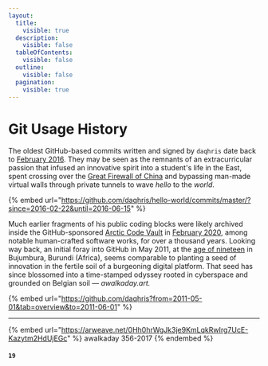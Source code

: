 ```yaml
---
layout:
  title:
    visible: true
  description:
    visible: false
  tableOfContents:
    visible: false
  outline:
    visible: false
  pagination:
    visible: true
---
```


# Git Usage History

The oldest GitHub-based commits written and signed by `daqhris` date back to [February 2016](https://github.com/daqhris/hello-world/commits/master/?since=2016-02-22\&until=2016-06-15). They may be seen as the remnants of an extracurricular passion that infused an innovative spirit into a student's life in the East, spent crossing over the [Great Firewall of China](https://www.theguardian.com/news/2018/jun/29/the-great-firewall-of-china-xi-jinpings-internet-shutdown) and bypassing man-made virtual walls through private tunnels to wave _hello_ to the _world_.

{% embed url="https://github.com/daqhris/hello-world/commits/master/?since=2016-02-22&until=2016-06-15" %}

Much earlier fragments of his public coding blocks were likely archived inside the GitHub-sponsored [Arctic Code Vault](https://arcticworldarchive.org/collection/arctic-code-vault/) in [February 2020](https://archiveprogram.github.com/arctic-vault/), among notable human-crafted software works, for over a thousand years. Looking way back, an initial foray into GitHub in May 2011, at the [age of nineteen](https://github.com/daqhris?tab=overview\&from=2011-05-01\&to=2011-06-01) in Bujumbura, Burundi (Africa), seems comparable to planting a seed of innovation in the fertile soil of a burgeoning digital platform. That seed has since blossomed into a time-stamped odyssey rooted in cyberspace and grounded on Belgian soil — _awalkaday.art._

{% embed url="https://github.com/daqhris?from=2011-05-01&tab=overview&to=2011-06-01" %}

***

{% embed url="https://arweave.net/0Hh0hrWgJk3je9KmLqkRwIrg7UcE-Kazytm2HdUjEGc" %}
awalkaday 356-2017
{% endembed %}

#### `19`
